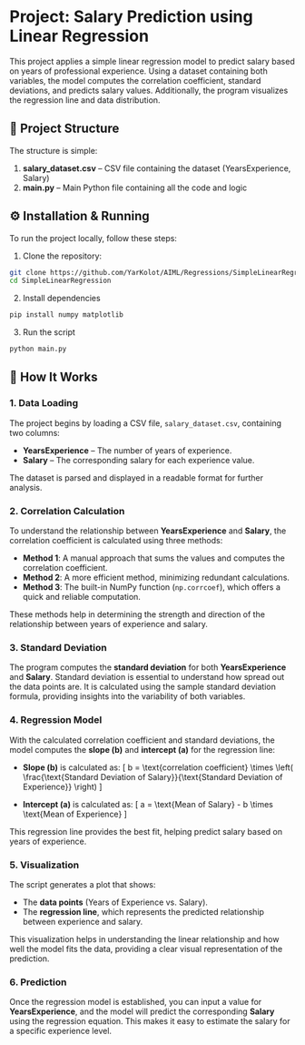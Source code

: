 # Project: Salary Prediction using Linear Regression

This project applies a simple linear regression model to predict salary based on years of professional experience. Using a dataset containing both variables, the model computes the correlation coefficient, standard deviations, and predicts salary values. Additionally, the program visualizes the regression line and data distribution.

## 📁 Project Structure

The structure is simple:

1. **salary_dataset.csv** – CSV file containing the dataset (YearsExperience, Salary)
2. **main.py** – Main Python file containing all the code and logic

## ⚙️ Installation & Running

To run the project locally, follow these steps:

1. Clone the repository:

```bash
git clone https://github.com/YarKolot/AIML/Regressions/SimpleLinearRegression
cd SimpleLinearRegression
```

2. Install dependencies

```bash
pip install numpy matplotlib
```

3. Run the script

```bash
python main.py
```

## 🚀 How It Works

### 1. **Data Loading**

The project begins by loading a CSV file, `salary_dataset.csv`, containing two columns:

- **YearsExperience** – The number of years of experience.
- **Salary** – The corresponding salary for each experience value.

The dataset is parsed and displayed in a readable format for further analysis.

### 2. **Correlation Calculation**

To understand the relationship between **YearsExperience** and **Salary**, the correlation coefficient is calculated using three methods:

- **Method 1**: A manual approach that sums the values and computes the correlation coefficient.
- **Method 2**: A more efficient method, minimizing redundant calculations.
- **Method 3**: The built-in NumPy function (`np.corrcoef`), which offers a quick and reliable computation.

These methods help in determining the strength and direction of the relationship between years of experience and salary.

### 3. **Standard Deviation**

The program computes the **standard deviation** for both **YearsExperience** and **Salary**. Standard deviation is essential to understand how spread out the data points are. It is calculated using the sample standard deviation formula, providing insights into the variability of both variables.

### 4. **Regression Model**

With the calculated correlation coefficient and standard deviations, the model computes the **slope (b)** and **intercept (a)** for the regression line:

- **Slope (b)** is calculated as:
  \[
  b = \text{correlation coefficient} \times \left( \frac{\text{Standard Deviation of Salary}}{\text{Standard Deviation of Experience}} \right)
  \]

- **Intercept (a)** is calculated as:
  \[
  a = \text{Mean of Salary} - b \times \text{Mean of Experience}
  \]

This regression line provides the best fit, helping predict salary based on years of experience.

### 5. **Visualization**

The script generates a plot that shows:

- The **data points** (Years of Experience vs. Salary).
- The **regression line**, which represents the predicted relationship between experience and salary.

This visualization helps in understanding the linear relationship and how well the model fits the data, providing a clear visual representation of the prediction.

### 6. **Prediction**

Once the regression model is established, you can input a value for **YearsExperience**, and the model will predict the corresponding **Salary** using the regression equation. This makes it easy to estimate the salary for a specific experience level.